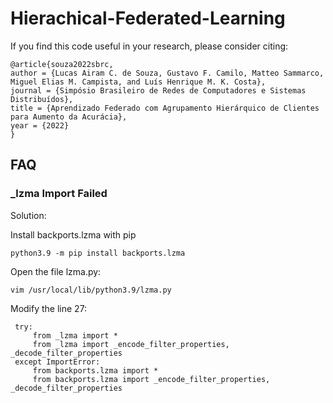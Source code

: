# Hierachical-Federated-Learning






If you find this code useful in your research, please consider citing:

    @article{souza2022sbrc,
    author = {Lucas Airam C. de Souza, Gustavo F. Camilo, Matteo Sammarco, Miguel Elias M. Campista, and Luís Henrique M. K. Costa},
    journal = {Simpósio Brasileiro de Redes de Computadores e Sistemas Distribuídos},
    title = {Aprendizado Federado com Agrupamento Hierárquico de Clientes para Aumento da Acurácia},
    year = {2022}
    }





## FAQ

### _lzma Import Failed

Solution: 

Install backports.lzma with pip
     
    python3.9 -m pip install backports.lzma

Open the file lzma.py:
      
    vim /usr/local/lib/python3.9/lzma.py 

Modify the line 27: 
               
     try:
         from _lzma import *
         from _lzma import _encode_filter_properties, _decode_filter_properties
     except ImportError:
         from backports.lzma import *
         from backports.lzma import _encode_filter_properties, _decode_filter_properties


